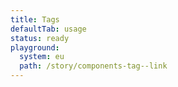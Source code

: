 ```yaml
---
title: Tags
defaultTab: usage
status: ready
playground:
  system: eu
  path: /story/components-tag--link
---
```

